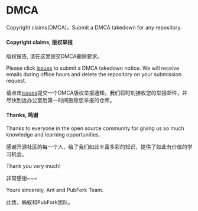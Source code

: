 # DMCA
Copyright claims(DMCA)，Submit a DMCA takedown for any repository. 

#### Copyright claims, 版权举报

版权报告, 请在这里提交DMCA删除要求。

Please click [issues](https://github.com/PubFork/DMCA/issues) to submit a DMCA takedown notice. We will receive emails during office hours and delete the repository on your submission request.

请点击[issues](https://github.com/PubFork/DMCA/issues)提交一个DMCA版权举报通知，我们将时刻接收您的举报邮件，并尽快到达办公室后第一时间删除您举报的仓库。

#### Thanks, 鸣谢
Thanks to everyone in the open source community for giving us so much knowledge and learning opportunities.

感谢开源社区的每一个人，给了我们如此丰富多彩的知识，提供了如此有价值的学习机会。

Thank you very much!

非常感谢~~~

Yours sincerely, Ant and PubFork Team.

此致，蚂蚁和PubFork团队。
